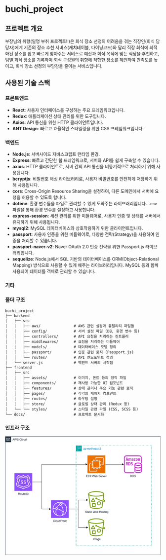 # buchi_project

## 프로젝트 개요

부장님의 취향(일명 부취 프로젝트!!)은 회식 장소 선정의 어려움을 겪는 직장인(회식 담당자)에게
기존의 장소 추천 서비스(캐치테이블, 다이닝코드)와 달리
직장 회식에 최적화된 장소를 쉽고 빠르게 찾아주는 서비스로
예산과 회식 목적에 맞는 식당을 추천하고, 팀별 회식 장소를 기록하며
회식 구성원의 취향에 적합한 장소를 제안하여
만족도를 높이고, 회식 장소 선정의 부담감을 줄이는 서비스입니다.

## 사용된 기술 스택

### 프론트엔드

- **React**: 사용자 인터페이스를 구성하는 주요 프레임워크입니다.
- **Redux**: 애플리케이션 상태 관리를 위한 도구입니다.
- **Axios**: API 통신을 위한 HTTP 클라이언트입니다.
- **ANT Design**: 빠르고 효율적인 스타일링을 위한 CSS 프레임워크입니다.

### 백엔드

- **Node.js**: 서버사이드 자바스크립트 런타임 환경.
- **Express**: 빠르고 간단한 웹 프레임워크로, 서버와 API를 쉽게 구축할 수 있습니다.
- **axios**: HTTP 클라이언트로, 서버 간의 API 통신을 비동기적으로 처리하기 위해 사용됩니다.
- **bcryptjs**: 비밀번호 해싱 라이브러리로, 사용자 비밀번호를 안전하게 저장하기 위해 사용됩니다.
- **cors**: Cross-Origin Resource Sharing을 설정하여, 다른 도메인에서 서버에 요청을 허용할 수 있도록 합니다.
- **dotenv**: 환경 변수들을 파일로 관리할 수 있게 도와주는 라이브러리입니다. `.env` 파일을 통해 환경 변수를 설정하고 사용합니다.
- **express-session**: 세션 관리를 위한 미들웨어로, 사용자 인증 및 상태를 서버에서 유지하기 위해 사용됩니다.
- **mysql2**: MySQL 데이터베이스와 상호작용하기 위한 클라이언트입니다.
- **passport**: 사용자 인증을 위한 미들웨어로, 다양한 전략(Strategy)을 사용하여 인증을 처리할 수 있습니다.
- **passport-naver-v2**: Naver OAuth 2.0 인증 전략을 위한 Passport.js 라이브러리입니다.
- **sequelize**: Node.js에서 SQL 기반의 데이터베이스를 ORM(Object-Relational Mapping) 방식으로 사용할 수 있게 해주는 라이브러리입니다. MySQL 등과 함께 사용되어 데이터를 객체로 관리할 수 있습니다.

### 기타

### 폴더 구조

```
buchi_project
├── backend
│   ├── src
│   │   ├── aws/               # AWS 관련 설정과 유틸리티 파일들
│   │   ├── config/            # 서버 설정 파일 (DB, 환경 변수 등)
│   │   ├── controllers/       # API 요청을 처리하는 컨트롤러
│   │   ├── middlewares/       # 요청을 처리하는 미들웨어
│   │   ├── models/            # 데이터베이스 모델 정의
│   │   ├── passport/          # 인증 관련 로직 (Passport.js)
│   │   └── routes/            # API 엔드포인트 정의
│   └── server.js              # 백엔드 서버의 시작점
├── frontend
│   ├── src
│   │   ├── assets/            # 이미지, 폰트 등의 정적 파일
│   │   ├── components/        # 재사용 가능한 UI 컴포넌트
│   │   ├── features/          # 상태 관리나 주요 기능 관련 로직
│   │   ├── pages/             # 각각의 페이지 컴포넌트
│   │   ├── routes/            # 라우팅 설정
│   │   ├── store/             # 글로벌 상태 관리 (Redux 등)
│   └── └── styles/            # 스타일 관련 파일 (CSS, SCSS 등)
└── docs/                      # 프로젝트 문서화
```

### 인프라 구조

![인프라구조](./frontend/public/new_cloud_arch2.drawio.png)
